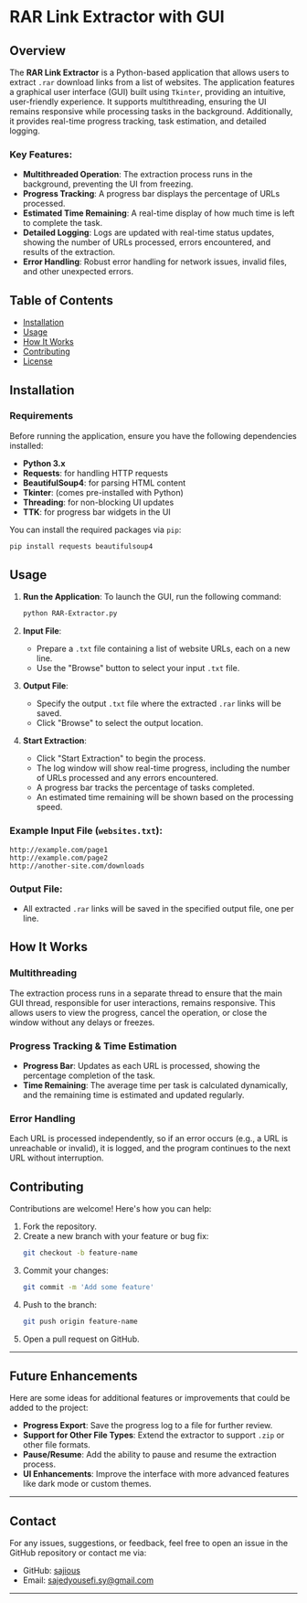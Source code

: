 # RAR Link Extractor with GUI

## Overview

The **RAR Link Extractor** is a Python-based application that allows users to extract `.rar` download links from a list of websites. The application features a graphical user interface (GUI) built using `Tkinter`, providing an intuitive, user-friendly experience. It supports multithreading, ensuring the UI remains responsive while processing tasks in the background. Additionally, it provides real-time progress tracking, task estimation, and detailed logging.

### Key Features:
- **Multithreaded Operation**: The extraction process runs in the background, preventing the UI from freezing.
- **Progress Tracking**: A progress bar displays the percentage of URLs processed.
- **Estimated Time Remaining**: A real-time display of how much time is left to complete the task.
- **Detailed Logging**: Logs are updated with real-time status updates, showing the number of URLs processed, errors encountered, and results of the extraction.
- **Error Handling**: Robust error handling for network issues, invalid files, and other unexpected errors.

## Table of Contents

- [Installation](#installation)
- [Usage](#usage)
- [How It Works](#how-it-works)
- [Contributing](#contributing)
- [License](#license)

## Installation

### Requirements
Before running the application, ensure you have the following dependencies installed:

- **Python 3.x**
- **Requests**: for handling HTTP requests
- **BeautifulSoup4**: for parsing HTML content
- **Tkinter**: (comes pre-installed with Python)
- **Threading**: for non-blocking UI updates
- **TTK**: for progress bar widgets in the UI

You can install the required packages via `pip`:

```bash
pip install requests beautifulsoup4
```

## Usage

1. **Run the Application**:
   To launch the GUI, run the following command:
   ```bash
   python RAR-Extractor.py
   ```

2. **Input File**:  
   - Prepare a `.txt` file containing a list of website URLs, each on a new line.
   - Use the "Browse" button to select your input `.txt` file.

3. **Output File**:  
   - Specify the output `.txt` file where the extracted `.rar` links will be saved.
   - Click "Browse" to select the output location.

4. **Start Extraction**:
   - Click "Start Extraction" to begin the process.
   - The log window will show real-time progress, including the number of URLs processed and any errors encountered.
   - A progress bar tracks the percentage of tasks completed.
   - An estimated time remaining will be shown based on the processing speed.

### Example Input File (`websites.txt`):
```
http://example.com/page1
http://example.com/page2
http://another-site.com/downloads
```

### Output File:
- All extracted `.rar` links will be saved in the specified output file, one per line.

## How It Works

### Multithreading
The extraction process runs in a separate thread to ensure that the main GUI thread, responsible for user interactions, remains responsive. This allows users to view the progress, cancel the operation, or close the window without any delays or freezes.

### Progress Tracking & Time Estimation
- **Progress Bar**: Updates as each URL is processed, showing the percentage completion of the task.
- **Time Remaining**: The average time per task is calculated dynamically, and the remaining time is estimated and updated regularly.

### Error Handling
Each URL is processed independently, so if an error occurs (e.g., a URL is unreachable or invalid), it is logged, and the program continues to the next URL without interruption.

## Contributing

Contributions are welcome! Here's how you can help:

1. Fork the repository.
2. Create a new branch with your feature or bug fix:  
   ```bash
   git checkout -b feature-name
   ```
3. Commit your changes:  
   ```bash
   git commit -m 'Add some feature'
   ```
4. Push to the branch:  
   ```bash
   git push origin feature-name
   ```
5. Open a pull request on GitHub.


---

## Future Enhancements

Here are some ideas for additional features or improvements that could be added to the project:

- **Progress Export**: Save the progress log to a file for further review.
- **Support for Other File Types**: Extend the extractor to support `.zip` or other file formats.
- **Pause/Resume**: Add the ability to pause and resume the extraction process.
- **UI Enhancements**: Improve the interface with more advanced features like dark mode or custom themes.

---

## Contact

For any issues, suggestions, or feedback, feel free to open an issue in the GitHub repository or contact me via:

- GitHub: [sajious](https://github.com/sajious)
- Email: sajedyousefi.sy@gmail.com

---
